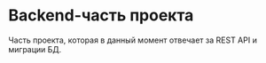 # Backend-часть проекта

Часть проекта, которая в данный момент отвечает за REST API и миграции БД.
